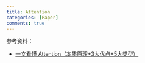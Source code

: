 ```yaml
---
title: Attention
categories: [Paper]
comments: true
---
```


参考资料：
+ [一文看懂 Attention（本质原理+3大优点+5大类型）](https://zhuanlan.zhihu.com/p/91839581)